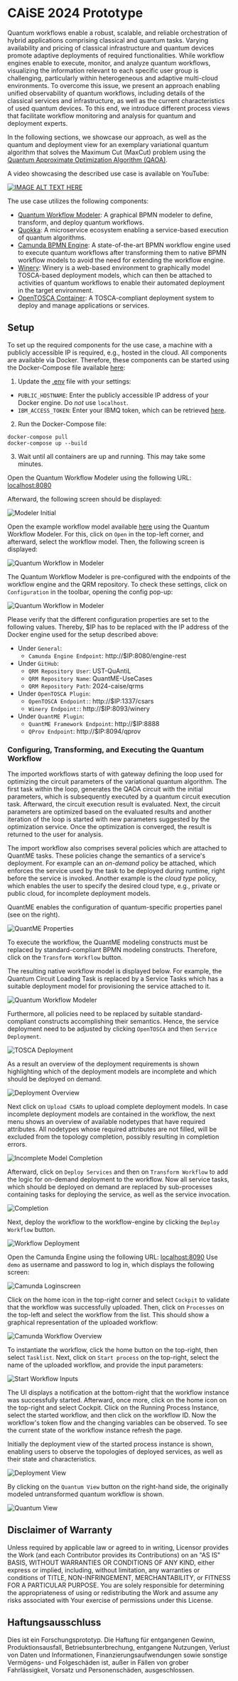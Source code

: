 # CAiSE 2024 Prototype

Quantum workflows enable a robust, scalable, and reliable orchestration of hybrid applications comprising classical and quantum tasks.
Varying availability and pricing of classical infrastructure and quantum devices promote adaptive deployments of required functionalities.
While workflow engines enable to execute, monitor, and analyze quantum workflows, visualizing the information relevant to each specific user group is challenging, particularly within heterogeneous and adaptive multi-cloud environments.
To overcome this issue, we present an approach enabling unified observability of quantum workflows, including details of the classical services and infrastructure, as well as the current characteristics of used quantum devices.
To this end, we introduce different process views that facilitate workflow monitoring and analysis for quantum and deployment experts.

In the following sections, we showcase our approach, as well as the quantum and deployment view for an exemplary variational quantum algorithm that solves the Maximum Cut (MaxCut) problem using the [Quantum Approximate Optimization Algorithm (QAOA)](https://arxiv.org/pdf/1411.4028.pdf).

A video showcasing the described use case is available on YouTube:

[![IMAGE ALT TEXT HERE](https://img.youtube.com/vi/XpChXXgAr_0/0.jpg)](https://www.youtube.com/watch?v=XpChXXgAr_0)

The use case utilizes the following components:

* [Quantum Workflow Modeler](https://github.com/PlanQK/workflow-modeler): A graphical BPMN modeler to define, transform, and deploy quantum workflows.
* [Quokka](https://github.com/UST-QuAntiL/Quokka): A microservice ecosystem enabling a service-based execution of quantum algorithms.
* [Camunda BPMN Engine](https://camunda.com/products/camunda-platform/bpmn-engine/): A state-of-the-art BPMN workflow engine used to execute quantum workflows after transforming them to native BPMN workflow models to avoid the need for extending the workflow engine.
* [Winery](https://github.com/OpenTOSCA/winery): Winery is a web-based environment to graphically model TOSCA-based deployment models, which can then be attached to activities of quantum workflows to enable their automated deployment in the target environment.
* [OpenTOSCA Container](https://github.com/OpenTOSCA/container): A TOSCA-compliant deployment system to deploy and manage applications or services.


## Setup

To set up the required components for the use case, a machine with a publicly accessible IP is required, e.g., hosted in the cloud.
All components are available via Docker.
Therefore, these components can be started using the Docker-Compose file available [here](./docker):

1. Update the [.env](./docker/.env) file with your settings:
  * ``PUBLIC_HOSTNAME``: Enter the publicly accessible IP address of your Docker engine. Do *not* use ``localhost``.
  * ``IBM_ACCESS_TOKEN``: Enter your IBMQ token, which can be retrieved [here](https://quantum-computing.ibm.com/).

2. Run the Docker-Compose file:
```
docker-compose pull
docker-compose up --build
```

3. Wait until all containers are up and running. This may take some minutes.

Open the Quantum Workflow Modeler using the following URL: [localhost:8080](http://localhost:8080)

Afterward, the following screen should be displayed:

![Modeler Initial](documentation/modeler-initial.png)

Open the example workflow model available [here](./workflow/caise_workflow.bpmn) using the Quantum Workflow Modeler.
For this, click on ``Open`` in the top-left corner, and afterward, select the workflow model.
Then, the following screen is displayed:

![Quantum Workflow in Modeler](documentation/modeler-workflow-loaded.png)

The Quantum Workflow Modeler is pre-configured with the endpoints of the workflow engine and the QRM repository.
To check these settings, click on ``Configuration`` in the toolbar, opening the config pop-up:

![Quantum Workflow in Modeler](documentation/modeler-configuration.png)

Please verify that the different configuration properties are set to the following values.
Thereby, $IP has to be replaced with the IP address of the Docker engine used for the setup described above:

* Under ``General``:
    * ``Camunda Engine Endpoint``: http://$IP:8080/engine-rest
* Under ``GitHub``:
    * ``QRM Repository User``: UST-QuAntiL
    * ``QRM Repository Name``: QuantME-UseCases
    * ``QRM Repository Path``: 2024-caise/qrms
* Under ``OpenTOSCA Plugin``:
    * ``OpenTOSCA Endpoint:``: http://$IP:1337/csars
    * ``Winery Endpoint:``: http://$IP:8093/winery
* Under ``QuantME Plugin``:
    * ``QuantME Framework Endpoint``: http://$IP:8888
    * ``QProv Endpoint``: http://$IP:8094/qprov

### Configuring, Transforming, and Executing the Quantum Workflow

The imported workflows starts of with gateway defining the loop used for optimizing the circuit parameters of the variational quantum algorithm.
The first task within the loop, generates the QAOA circuit with the initial parameters, which is subsequently executed by a quantum circuit execution task.
Afterward, the circuit execution result is evaluated.
Next, the circuit parameters are optimized based on the evaluated results and another iteration of the loop is started with new parameters suggested by the optimization service.
Once the optimization is converged, the result is returned to the user for analysis.

The import workflow also comprises several policies which are attached to QuantME tasks.
These policies change the semantics of a service's deployment.
For example can an *on-demand* policy be attached, which enforces the service used by the task to be deployed during runtime, right before the service is invoked.
Another example is the *cloud type* policy, which enables the user to specify the desired cloud type, e.g., private or public cloud, for incomplete deployment models.

QuantME enables the configuration of quantum-specific properties panel (see on the right).

![QuantME Properties](documentation/modeler-properties.png)

To execute the workflow, the QuantME modeling constructs must be replaced by standard-compliant BPMN modeling constructs.
Therefore, click on the ``Transform Workflow`` button.

The resulting native workflow model is displayed below.
For example, the Quantum Circuit Loading Task is replaced by a Service Tasks which has a suitable deployment model for provisioning the service attached to it.

![Quantum Workflow Modeler](documentation/modeler-transformation.png)

Furthermore, all policies need to be replaced by suitable standard-compliant constructs accomplishing their semantics.
Hence, the service deployment need to be adjusted by clicking ``OpenTOSCA`` and then ``Service Deployment``.

![TOSCA Deployment](documentation/deploy-workflow.png)

As a result an overview of the deployment requirements is shown highlighting which of the deployment models are incomplete and which should be deployed on demand.

![Deployment Overview](documentation/deployment-overview.png)

Next click on ``Upload CSARs`` to upload complete deployment models.
In case incomplete deployment models are contained in the workflow, the next menu shows an overview of available nodetypes that have required attributes.
All nodetypes whose required attributes are not filled, will be excluded from the topology completion, possibly resulting in completion errors.

![Incomplete Model Completion](documentation/Deploymentmodel-completion.png)

Afterward, click on ``Deploy Services`` and then on ``Transform Workflow`` to add the logic for on-demand deployment to the workflow.
Now all service tasks, which should be deployed on demand are replaced by sub-processes containing tasks for deploying the service, as well as the service invocation.

![Completion](documentation/completed-workflow.png)

Next, deploy the workflow to the workflow-engine by clicking the ``Deploy Workflow`` button.

![Workflow Deployment](documentation/deploy-workflow-to-engine.png)

Open the Camunda Engine using the following URL: [localhost:8090](http://localhost:8090)
Use ``demo`` as username and password to log in, which displays the following screen:

![Camunda Loginscreen](documentation/workflow-engine-login.png)

Click on the home icon in the top-right corner and select ``Cockpit`` to validate that the workflow was successfully uploaded.
Then, click on ``Processes`` on the top-left and select the workflow from the list.
This should show a graphical representation of the uploaded workflow:

![Camunda Workflow Overview](./documentation/camunda-wfoverview.png)

To instantiate the workflow, click the home button on the top-right, then select ``Tasklist``.
Next, click on ``Start process`` on the top-right, select the name of the uploaded workflow, and provide the input parameters:

![Start Workflow Inputs](documentation/start-workflow-inputs.png)

The UI displays a notification at the bottom-right that the workflow instance was successfully started.
Afterward, once more, click on the home icon on the top-right and select Cockpit.
Click on the Running Process Instance, select the started workflow, and then click on the workflow ID.
Now the workflow's token flow and the changing variables can be observed. To see the current state of the workflow instance refresh the page.

Initially the deployment view of the started process instance is shown, enabling users to observe the topologies of deployed services, as well as their state and characteristics.

![Deployment View](documentation/deployment-view.png)

By clicking on the ``Quantum View`` button on the right-hand side, the originally modeled untransformed quantum workflow is shown.

![Quantum View](documentation/quantum-view.png)

## Disclaimer of Warranty
Unless required by applicable law or agreed to in writing, Licensor provides the Work (and each Contributor provides its Contributions) on an "AS IS" BASIS, WITHOUT WARRANTIES OR CONDITIONS OF ANY KIND, either express or implied, including, without limitation, any warranties or conditions of TITLE, NON-INFRINGEMENT, MERCHANTABILITY, or FITNESS FOR A PARTICULAR PURPOSE. You are solely responsible for determining the appropriateness of using or redistributing the Work and assume any risks associated with Your exercise of permissions under this License.

## Haftungsausschluss
Dies ist ein Forschungsprototyp. Die Haftung für entgangenen Gewinn, Produktionsausfall, Betriebsunterbrechung, entgangene Nutzungen, Verlust von Daten und Informationen, Finanzierungsaufwendungen sowie sonstige Vermögens- und Folgeschäden ist, außer in Fällen von grober Fahrlässigkeit, Vorsatz und Personenschäden, ausgeschlossen.
